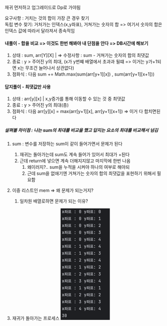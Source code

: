 
재귀 먼저하고 업그레이드로 Dp로 가야됨 

요구사항 : 거치는 것의 합이 가장 큰 경우 찾기  
독립 변수 찾기: 거처가는 인덱스(x,y좌표), 거쳐가는 숫자의 합 
=> 여기서 숫자의 합은 인덱스 값에 따라서 달라져서 종속적임 

#### 내풀이 - 합을 비교 => 이것도 한번 해봐야 내 단점을 안다 => DB시간에 해보기
1) 상태 : sum,  arr[Y][X] | => 수정사항 : sum - 거쳐가는 숫자의 합의 최댓값 
2) 종료 : y > 주어진 y의 최대, (x가 y번쨰 배열에서 초과과 될떄 => 이거는 y가+1되면 x는 무조건 늘어나서 상관없다)
3) 점화식 : 다음 sum += Math.max(sum(arr[y+1][x]) , sum(arr[y+1][x+1]))  

#### 답지풀이 - 최댓값만 사용 
1) 상태 : arr[y][x] | x,y증가를 통해 이동할 수 있는 것 중 최댓값 
2) 종료 : y > 주어진 y의 최대(층)
3) 점화식 : 다음 arr[y][x] = max(arr[y+1][x], arr[y+1][x+1]) => 이거 다 합치면된다



##### 살펴볼 차이점 : 나는 sum의 최대를 비교을 했고 답지는 요소의 최대를 비교해서 넘김
1. sum : 변수를 저장하는 sum이 같이 들어가면서 문제가 된다
   1. 재귀는 돌아가는데 sum도 계속 들어가 있어서 최대가 +된다
   2. 근데 return에 넣으면 계속 더해지지않고 마지막에 한번 나옴 
      1. 왜이러지?.. sum을 누적을 시켜야 하나의 여부로 해야되
      2. 근데 sum을 없애기엔 거쳐가는 숫자의 합의 최댓값을 표현하기 위해서 필요함 

2. 이중 리스트인 mem  => 왜 문제가 되는거지?
   1. 일차원 배열로하면 문제가 되는 이유? 
3. 재귀가 돌아가는 프로세스
![img.png](img.png)
